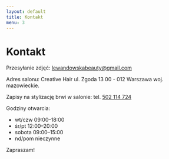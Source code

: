 ```yaml
---
layout: default
title: Kontakt
menu: 3
---
```


# Kontakt

Przesyłanie zdjęć: lewandowskabeauty@gmail.com

Adres salonu:
Creative Hair
ul. Zgoda 13
00 - 012 Warszawa
woj. mazowieckie.

Zapisy na stylizację brwi w salonie:
tel. <a href="tel:+48502114724">502 114 724</a>

Godziny otwarcia: 
- wt/czw	09:00–18:00
- śr/pt	12:00–20:00
- sobota	09:00–15:00
- nd/pom	nieczynne

Zapraszam!
